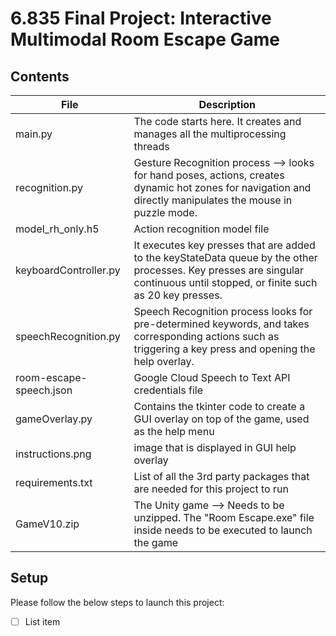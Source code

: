 # 6.835 Final Project: Interactive Multimodal Room Escape Game

## Contents

|File| Description |
|--|--|
|main.py| The code starts here. It creates and manages all the multiprocessing threads|
|recognition.py| Gesture Recognition process --> looks for hand poses, actions, creates dynamic hot zones for navigation and directly manipulates the mouse in puzzle mode.|
|model_rh_only.h5|Action recognition model file|
|keyboardController.py| It executes key presses that are added to the keyStateData queue by the other processes. Key presses are singular continuous until stopped, or finite such as 20 key presses.|
|speechRecognition.py| Speech Recognition process looks for pre-determined keywords, and takes corresponding actions such as triggering a key press and opening the help overlay. |
|room-escape-speech.json| Google Cloud Speech to Text API credentials file|
|gameOverlay.py| Contains the tkinter code to create a GUI overlay on top of the game, used as the help menu|
|instructions.png| image that is displayed in GUI help overlay|
|requirements.txt| List of all the 3rd party packages that are needed for this project to run|
|GameV10.zip|The Unity game --> Needs to be unzipped. The "Room Escape.exe" file inside needs to be executed to launch the game|

## Setup
Please follow the below steps to launch this project:
 - [ ] List item
